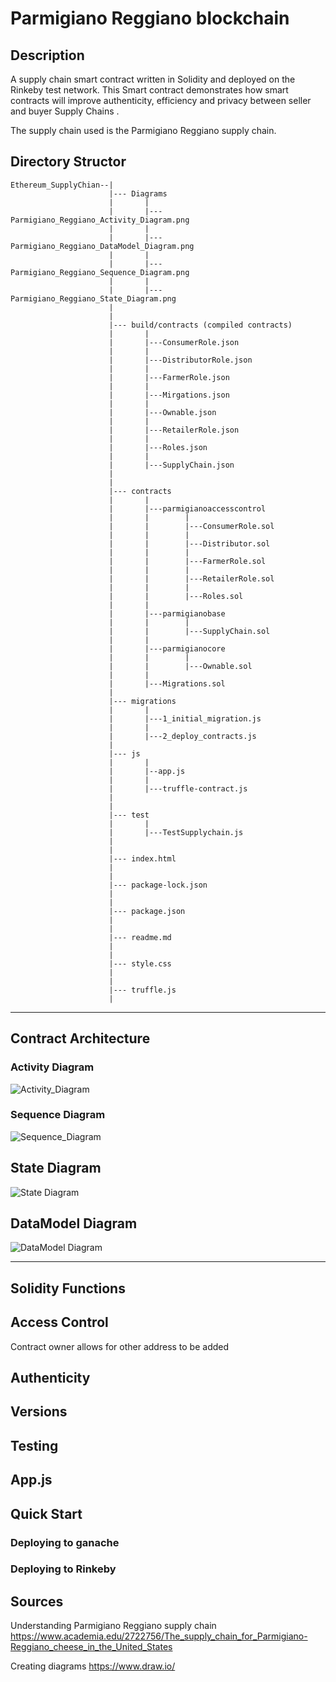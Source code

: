 # Parmigiano Reggiano blockchain

## Description

A supply chain smart contract written in Solidity and deployed on the Rinkeby test network. This Smart contract demonstrates how smart contracts will improve authenticity, efficiency and privacy between seller and buyer Supply Chains .

 The supply chain used is the Parmigiano Reggiano supply chain.

## Directory Structor

```
Ethereum_SupplyChian--|
                      |--- Diagrams
                      |       |
                      |       |---Parmigiano_Reggiano_Activity_Diagram.png
                      |       |  
                      |       |---Parmigiano_Reggiano_DataModel_Diagram.png
                      |       |   
                      |       |---Parmigiano_Reggiano_Sequence_Diagram.png  
                      |       |
                      |       |---Parmigiano_Reggiano_State_Diagram.png
                      |
                      |  
                      |--- build/contracts (compiled contracts)
                      |       |      
                      |       |---ConsumerRole.json
                      |       |
                      |       |---DistributorRole.json
                      |       |
                      |       |---FarmerRole.json
                      |       |
                      |       |---Mirgations.json
                      |       |
                      |       |---Ownable.json
                      |       |
                      |       |---RetailerRole.json
                      |       |
                      |       |---Roles.json
                      |       |
                      |       |---SupplyChain.json
                      |
                      |
                      |--- contracts
                      |       |        
                      |       |---parmigianoaccesscontrol
                      |       |        |   
                      |       |        |---ConsumerRole.sol
                      |       |        |
                      |       |        |---Distributor.sol
                      |       |        |
                      |       |        |---FarmerRole.sol
                      |       |        |
                      |       |        |---RetailerRole.sol
                      |       |        |
                      |       |        |---Roles.sol
                      |       |
                      |       |---parmigianobase
                      |       |        |
                      |       |        |---SupplyChain.sol
                      |       |
                      |       |---parmigianocore
                      |       |        |
                      |       |        |---Ownable.sol
                      |       |
                      |       |---Migrations.sol
                      |       
                      |--- migrations
                      |       |
                      |       |---1_initial_migration.js
                      |       |
                      |       |---2_deploy_contracts.js
                      |
                      |--- js
                      |       |
                      |       |--app.js
                      |       |
                      |       |---truffle-contract.js
                      |
                      |
                      |--- test
                      |       |
                      |       |---TestSupplychain.js
                      |
                      |
                      |--- index.html
                      |
                      |
                      |--- package-lock.json
                      |
                      |
                      |--- package.json
                      |
                      |
                      |--- readme.md
                      |
                      |
                      |--- style.css
                      |
                      |
                      |--- truffle.js
                      |

```

---

## Contract Architecture

### Activity Diagram

![Activity_Diagram](/Diagrams/Parmigiano_Reggiano_Activity_Diagram.png)


### Sequence Diagram

![Sequence_Diagram](/Diagrams/Parmigiano_Reggiano_Sequence_Diagram.png)

## State Diagram

![State Diagram](/Diagrams/Parmigiano_Reggiano_State_Diagram.png)

## DataModel Diagram

![DataModel Diagram](/Diagrams/Parmigiano_Reggiano_DataModel_Diagram.png)

---

## Solidity Functions

## Access Control

Contract owner allows for other address to be added

## Authenticity

## Versions

## Testing

## App.js

## Quick Start

### Deploying to ganache

### Deploying to Rinkeby


## Sources

Understanding Parmigiano Reggiano supply chain https://www.academia.edu/2722756/The_supply_chain_for_Parmigiano-Reggiano_cheese_in_the_United_States

Creating diagrams https://www.draw.io/
